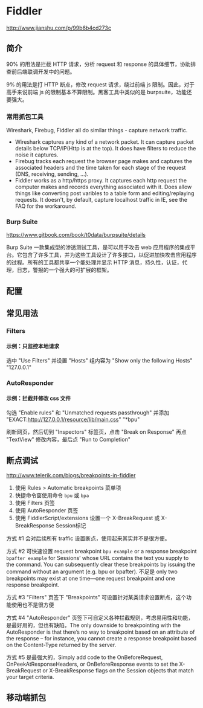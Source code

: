# Fiddler

http://www.jianshu.com/p/99b6b4cd273c

## 简介

90% 的用法是拦截 HTTP 请求，分析 request 和 response 的具体细节，协助排查前后端联调开发中的问题。

9% 的用法是打 HTTP 断点，修改 request 请求，绕过前端 js 限制。因此，对于高手来说前端 js 的限制基本不算限制。黑客工具中类似的是 burpsuite，功能还要强大。

### 常用抓包工具

Wireshark, Firebug, Fiddler all do similar things - capture network traffic.

* Wireshark captures any kind of a network packet. It can capture packet details below TCP/IP(Http is at the top). It does have filters to reduce the noise it captures.
* Firebug tracks each request the browser page makes and captures the associated headers and the time taken for each stage of the request (DNS, receiving, sending, ...).
* Fiddler works as a http/https proxy. It captures each http request the computer makes and records everything associated with it. Does allow things like converting post varibles to a table form and editing/replaying requests. It doesn't, by default, capture localhost traffic in IE, see the FAQ for the workaround.

### Burp Suite

https://www.gitbook.com/book/t0data/burpsuite/details

Burp Suite 一款集成型的渗透测试工具，是可以用于攻击 web 应用程序的集成平台。它包含了许多工具，并为这些工具设计了许多接口，以促进加快攻击应用程序的过程。所有的工具都共享一个能处理并显示 HTTP 消息，持久性，认证，代理，日志，警报的一个强大的可扩展的框架。


## 配置


## 常见用法

### Filters

#### 示例：只监控本地请求

选中 "Use Filters" 并设置 "Hosts" 组内容为 "Show only the following Hosts" "127.0.0.1"

### AutoResponder

#### 示例：拦截并修改 css 文件

勾选 "Enable rules" 和 "Unmatched requests passthrough" 并添加 "EXACT:http://127.0.0.1/resource/lib/main.css" "*bpu"

刷新网页，然后切到 "Inspectors" 标签页，点击 "Break on Response" 再点 "TextView" 修改内容，最后点 "Run to Completion"

## 断点调试

http://www.telerik.com/blogs/breakpoints-in-fiddler

1. 使用 Rules > Automatic breakpoints 菜单项
2. 快捷命令窗使用命令 `bpu` 或 `bpa`
3. 使用 Filters 页签
4. 使用 AutoResponder 页签
5. 使用 FiddlerScript/extensions 设置一个 X-BreakRequest 或 X-BreakResponse Session标记

方式 #1 会对后续所有 traffic 设置断点，使用起来其实并不是很方便。

方式 #2 可快速设置 request breakpoint `bpu example` or a response breakpoint `bpafter example` for Sessions’ whose URL contains the text you supply to the command. You can subsequently clear these breakpoints by issuing the command without an argument (e.g. bpu or bpafter). 不足是 only two breakpoints may exist at one time—one request breakpoint and one response breakpoint.

方式 #3 "Filters" 页签下 "Breakpoints" 可设置针对某类请求设置断点，这个功能使用也不是很方便

方式 #4 "AutoResponder" 页签下可自定义各种拦截规则，考虑易用性和功能，是最好用的，但也有缺陷，The only downside to breakpointing with the AutoResponder is that there’s no way to breakpoint based on an attribute of the response – for instance, you cannot create a response breakpoint based on the Content-Type returned by the server.

方式 #5 是最强大的，Simply add code to the OnBeforeRequest, OnPeekAtResponseHeaders, or OnBeforeResponse events to set the X-BreakRequest or X-BreakResponse flags on the Session objects that match your target criteria.


## 移动端抓包


